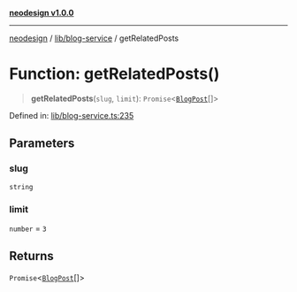 [**neodesign v1.0.0**](../../../README.md)

***

[neodesign](../../../modules.md) / [lib/blog-service](../README.md) / getRelatedPosts

# Function: getRelatedPosts()

> **getRelatedPosts**(`slug`, `limit`): `Promise`\<[`BlogPost`](../../../types/blog/interfaces/BlogPost.md)[]\>

Defined in: [lib/blog-service.ts:235](https://github.com/mladjom/neodesign/blob/12ebc446849a001345c104056aef95c6372b148e/lib/blog-service.ts#L235)

## Parameters

### slug

`string`

### limit

`number` = `3`

## Returns

`Promise`\<[`BlogPost`](../../../types/blog/interfaces/BlogPost.md)[]\>

